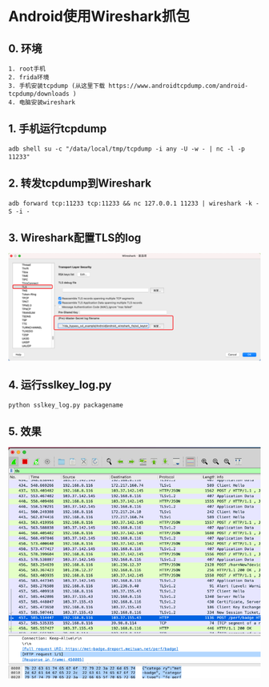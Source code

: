 # Android使用Wireshark抓包


## 0. 环境
```
1. root手机
2. frida环境
3. 手机安装tcpdump (从这里下载 https://www.androidtcpdump.com/android-tcpdump/downloads )
4. 电脑安装wireshark
```

## 1. 手机运行tcpdump

```
adb shell su -c "/data/local/tmp/tcpdump -i any -U -w - | nc -l -p 11233"
```

## 2. 转发tcpdump到Wireshark

```
adb forward tcp:11233 tcp:11233 && nc 127.0.0.1 11233 | wireshark -k -S -i -
```

## 3. Wireshark配置TLS的log

![image-20210520162400459](image-20210520162400459.png)

## 4. 运行sslkey_log.py

```
python sslkey_log.py packagename
```

## 5. 效果

![image-20210520164405461](image-20210520164405461.png)

